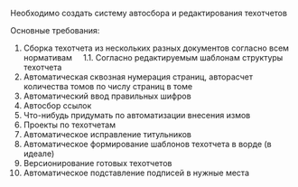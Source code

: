 Необходимо создать систему автосбора и редактирования техотчетов

Основные требования:
1. Сборка техотчета из нескольких разных документов согласно всем нормативам
    1.1. Согласно редактируемым шаблонам структуры техотчета
2. Автоматическая сквозная нумерация страниц, авторасчет количества томов по числу страниц в томе
3. Автоматический ввод правильных шифров
4. Автосбор ссылок
5. Что-нибудь придумать по автоматизации внесения измов
6. Проекты по техотчетам
7. Автоматическое исправление титульников
8. Автоматическое формирование шаблонов техотчета в ворде (в идеале)
9. Версионирование готовых техотчетов
10. Автоматическое подставление подписей в нужные места
